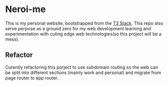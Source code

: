 # Neroi-me

This is my personal website, bootstrapped from the [T3 Stack](https://create.t3.gg/). This repo also serve perpose as a ground zero for my web development learning and experimentation with cuting edge web technologies(so this project will be a mess).

## Refactor

Curently refactoring this porject to use subdomain routing so the web can be split into different sections (mainly work and personal) and migrate from page router to app router.

